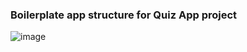 ### Boilerplate app structure for Quiz App project
![image](https://user-images.githubusercontent.com/73150515/103308710-500d3480-49d0-11eb-8fcb-eb625f263dec.png)
